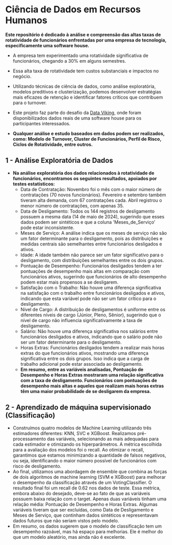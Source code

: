 # Ciência de Dados em Recursos Humanos

**Este repositório é dedicado à análise e compreensão das altas taxas de rotatividade de funcionários enfrentadas por uma empresa de tecnologia, especificamente uma software house.**
- A empresa tem experimentado uma rotatividade significativa de funcionários, chegando a 30% em alguns semestres. 
- Essa alta taxa de rotatividade tem custos substanciais e impactos no negócio.
- Utilizando técnicas de ciência de dados, como análise exploratória, modelos preditivos e clusterização, podemos desenvolver estratégias mais eficazes de retenção e identificar fatores críticos que contribuem para o turnover.

-  Este projeto faz parte do desafio da [Data Viking](https://www.dataviking.com.br/), onde foram disponibilizados dados reais de uma software house para os participantes interessados.
-  **Qualquer análise e estudo baseados em dados podem ser realizados, como: Modelo de Turnover, Cluster de Funcionários, Perfil de Risco, Ciclos de Rotatividade, entre outros.**


## 1 -  Análise Exploratória de Dados
- **Na análise exploratória dos dados relacionados à rotatividade de funcionários, encontramos os seguintes resultados, apoiados por testes estatísticos:**
  - Data de Contratação: Novembro foi o mês com o maior número de contratações (70 novos funcionários). Fevereiro e setembro também tiveram alta demanda, com 67 contratações cada. Abril registrou o menor número de contratações, com apenas 35.
  - Data de Desligamento: Todos os 144 registros de desligamento possuem a mesma data (14 de maio de 2024), sugerindo que esses dados podem ser sintéticos e que a coluna 'Meses_de_Serviço' pode estar inconsistente.
  - Meses de Serviço: A análise indica que os meses de serviço não são um fator determinante para o desligamento, pois as distribuições e medidas centrais são semelhantes entre funcionários desligados e ativos.
  - Idade: A idade também não parece ser um fator significativo para o desligamento, com distribuições semelhantes entre os dois grupos.
  - Pontuação de Desempenho: Funcionários desligados tendem a ter pontuações de desempenho mais altas em comparação com funcionários ativos, sugerindo que funcionários de alto desempenho podem estar mais propensos a se desligarem.
  - Satisfação com o Trabalho: Não houve uma diferença significativa na satisfação com o trabalho entre funcionários desligados e ativos, indicando que esta variável pode não ser um fator crítico para o desligamento.
  - Nível de Cargo: A distribuição de desligamentos é uniforme entre os diferentes níveis de cargo (Júnior, Pleno, Sênior), sugerindo que o nível de cargo não influencia significativamente a taxa de desligamento.
  - Salário: Não houve uma diferença significativa nos salários entre funcionários desligados e ativos, indicando que o salário pode não ser um fator determinante para o desligamento.
  - Horas Extras: Funcionários desligados tendem a realizar mais horas extras do que funcionários ativos, mostrando uma diferença significativa entre os dois grupos. Isso indica que a carga de trabalho adicional pode estar associada ao desligamento.
  - **Em resumo, entre as variáveis analisadas, Pontuação de Desempenho e Horas Extras mostraram uma relação significativa com a taxa de desligamento. Funcionários com pontuações de desempenho mais altas e aqueles que realizam mais horas extras têm uma maior probabilidade de se desligarem da empresa.**

## 2 -  Aprendizado de máquina supervisionado (Classificação)
- Construímos quatro modelos de Machine Learning utilizando três estimadores diferentes: KNN, SVC e XGBoost. Realizamos pré-processamento das variáveis, selecionando as mais adequadas para cada estimador e otimizando os hiperparâmetros. A métrica escolhida para a avaliação dos modelos foi o recall. Ao otimizar o recall, garantimos que estamos minimizando a quantidade de falsos negativos, ou seja, identificando o maior número possível de funcionários com risco de desligamento.
- Ao final, utilizamos uma abordagem de ensemble que combina as forças de dois algoritmos de machine learning (SVM e XGBoost) para melhorar o desempenho da classificação através de um VotingClassifier. O resultado final foi um recall de 0.62 nos dados de teste. Essa métrica, embora abaixo do desejado, deve-se ao fato de que as variáveis possuem baixa relação com o target. Apenas duas variáveis tinham uma relação média: Pontuação de Desempenho e Horas Extras. Algumas variáveis tiveram que ser excluídas, como Data de Desligamento e Meses de Serviço, que continham dados sintéticos e representavam dados futuros que não seriam vistos pelo modelo.
- Em resumo, os dados sugerem que o modelo de classificação tem um desempenho razoável, mas há espaço para melhorias. Ele é melhor do que um modelo aleatório, mas ainda não é excelente.
